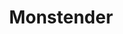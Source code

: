 ---
layout: devblog
title: Monstender
category: monstender
permalink: '/monstender-devblog/'
pagination: 
  enabled: true
  category: monstender
  permalink: '/monstender/:num'
---